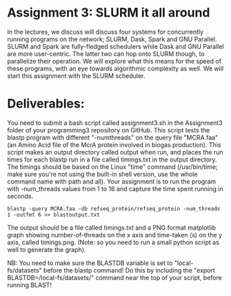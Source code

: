 # Assignment 3: SLURM it all around
In the lectures, we discuss will discuss four systems for concurrently running programs on the network; SLURM, Dask, Spark and GNU Parallel. SLURM and Spark are fully-fledged schedulers while Dask and GNU Parallel are more user-centric. The latter two can hop onto SLURM though, to parallelize their operation. We will explore what this means for the speed of these programs, with an eye towards algorithmic complexity as well. We will start this assignment with the SLURM scheduler.

# Deliverables:
You need to submit a bash script called assignment3.sh in the Assignment3 folder of your programming3 repository on GitHub. This script tests the blastp program with different "-numthreads" on the query file "MCRA.faa" (an Amino Acid file of the McrA protein involved in biogas production). This script makes an output directory called output when run, and places the run times for each blastp run in a file called timings.txt in the output directory. The timings should be based on the Linux "time" command (/usr/bin/time; make sure you're not using the built-in shell version, use the whole command name with path and all).
Your assignment is to run the program with -num_threads values from 1 to 16 and capture the time spent running in seconds.<br>
```export BLASTDB=/local-fs/datasets/ <br/>
blastp -query MCRA.faa -db refseq_protein/refseq_protein -num_threads 1 -outfmt 6 >> blastoutput.txt
```
The output should be a file called timings.txt and a PNG format matplotlib graph showing number-of-threads on the x axis and time-taken (s) on the y axis, called timings.png. (Note: so you need to run a small python script as well to generate the graph).<br>

NB: You need to make sure the BLASTDB variable is set to "local-fs/datasets" before the blastp command! Do this by including the "export BLASTDB=/local-fs/datasets/" command near the top of your script, before running BLAST!

